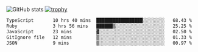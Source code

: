 ![GitHub stats](https://github-readme-stats.vercel.app/api?username=ksk001100&show_icons=true&theme=tokyonight)
[![trophy](https://github-profile-trophy.vercel.app/?username=ksk001100&theme=onedark)](https://github.com/ryo-ma/github-profile-trophy)

<!--START_SECTION:waka-->

```txt
TypeScript       10 hrs 40 mins  █████████████████░░░░░░░░   68.43 %
Ruby             3 hrs 56 mins   ██████▒░░░░░░░░░░░░░░░░░░   25.25 %
JavaScript       23 mins         ▓░░░░░░░░░░░░░░░░░░░░░░░░   02.50 %
GitIgnore file   12 mins         ▒░░░░░░░░░░░░░░░░░░░░░░░░   01.33 %
JSON             9 mins          ▒░░░░░░░░░░░░░░░░░░░░░░░░   00.97 %
```

<!--END_SECTION:waka-->
